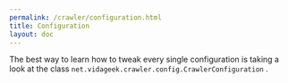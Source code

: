 ```yaml
---
permalink: /crawler/configuration.html
title: Configuration
layout: doc
---
```


The best way to learn how to tweak every single configuration is taking a look at the class 
`net.vidageek.crawler.config.CrawlerConfiguration` .

